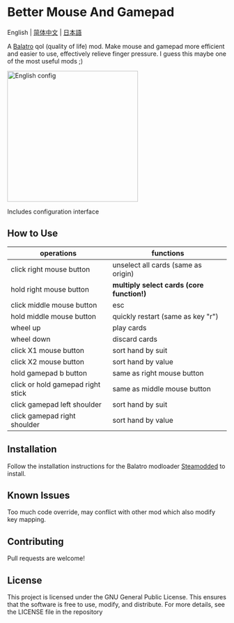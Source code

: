# Better Mouse And Gamepad

English | [简体中文](/README_ZH.md) | [日本語](/README_JP.md)

A [Balatro](https://store.steampowered.com/app/2379780/Balatro/) qol (quality of life) mod. Make mouse and gamepad more efficient and easier to use, effectively relieve finger pressure. I guess this maybe one of the most useful mods ;)

<img src="https://github.com/user-attachments/assets/5afcd2ff-c6fa-400f-897f-ab7325f0cf00" alt="English config" width="300" />

Includes configuration interface

## How to Use

| operations                        | functions                                  |
| --------------------------------- | ------------------------------------------ |
| click right mouse button          | unselect all cards (same as origin)        |
| hold right mouse button           | **multiply select cards (core function!)** |
| click middle mouse button         | esc                                        |
| hold middle mouse button          | quickly restart (same as key "r")          |
| wheel up                          | play cards                                 |
| wheel down                        | discard cards                              |
| click X1 mouse button             | sort hand by suit                          |
| click X2 mouse button             | sort hand by value                         |
| hold gamepad b button             | same as right mouse button                 |
| click or hold gamepad right stick | same as middle mouse button                |
| click gamepad left shoulder       | sort hand by suit                          |
| click gamepad right shoulder      | sort hand by value                         |

## Installation

Follow the installation instructions for the Balatro modloader [Steamodded](https://github.com/Steamopollys/Steamodded/tree/0.6.0) to install.

## Known Issues

Too much code override, may conflict with other mod which also modify key mapping.

## Contributing

Pull requests are welcome!

## License

This project is licensed under the GNU General Public License. This ensures that the software is free to use, modify, and distribute. For more details, see the LICENSE file in the repository
